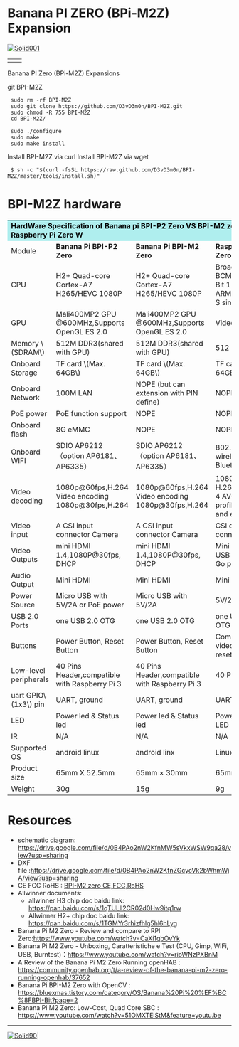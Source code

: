 # Banana PI ZERO (BPi-M2Z) Expansion
[![Solid001](http://wiki.banana-pi.org/images/9/97/960x360xBanana_Pi_BPI-M2_Zero.jpg.pagespeed.ic.ojS9lv8uWg.webp)](https://github.com/D3vD3m0n/)
<table>
  <td> <img src="http://wiki.banana-pi.org/images/9/96/426x500xZerointerface.jpg.pagespeed.ic.1TB5s7qhcd.webp" alt=""></img></td>
  <td><img src="http://forum.banana-pi.org/uploads/default/original/2X/b/b98c374cda5d6484283351ab11044cc859bec5e2.jpg" alt=""></img></td>
</table> 
<table class="wikitable">

Banana PI Zero (BPi-M2Z) Expansions 

git BPI-M2Z

     sudo rm -rf BPI-M2Z
     sudo git clone https://github.com/D3vD3m0n/BPI-M2Z.git
     sudo chmod -R 755 BPI-M2Z
     cd BPI-M2Z/
   
     sudo ./configure
     sudo make
     sudo make install

Install BPI-M2Z via curl Install BPI-M2Z via wget 


     $ sh -c "$(curl -fsSL https://raw.github.com/D3vD3m0n/BPI-M2Z/master/tools/install.sh)"
     
# BPI-M2Z hardware
<tbody><tr>
<td style="background: PaleTurquoise; color: black" colspan="4"> <b>HardWare  Specification of Banana pi BPI-P2 Zero VS BPI-M2 zero  VS Raspberry Pi Zero W</b>
</td></tr>
<tr>
<td>Module</td>
<td><b>Banana Pi BPI-P2 Zero</b></td>
<td> <b>Banana Pi BPI-M2 Zero</b> </td>
<td> <b>Raspberry Pi Zero W</b>
</td></tr>
<tr>
<td>CPU </td>
<td>H2+ Quad-core Cortex-A7 H265/HEVC 1080P  </td>
<td>H2+ Quad-core Cortex-A7 H265/HEVC 1080P </td>
<td>Broadcom BCM2835 32 Bit 1 GHz ARM1176JZF-S single-core
</td></tr>
<tr>
<td>GPU </td>
<td> Mali400MP2 GPU @600MHz,Supports OpenGL ES 2.0</td>
<td> Mali400MP2 GPU @600MHz,Supports OpenGL ES 2.0 </td>
<td>VideoCore IV
</td></tr>
<tr>
<td> Memory \(SDRAM\) </td>
<td> 512M DDR3(shared with GPU)</td>
<td>512M DDR3(shared with GPU) </td>
<td>512 MB DDR2
</td></tr>
<tr>
<td> Onboard Storage </td>
<td>TF card \(Max. 64GB\)  </td>
<td>TF card \(Max. 64GB\) </td>
<td>TF card \(Max. 64GB\)
</td></tr>
<tr>
<td> Onboard Network </td>
<td> 100M LAN</td>
<td>NOPE (but can extension with PIN define) </td>
<td>NOPE
</td></tr>
<tr>
<td> PoE power </td>
<td> PoE function support </td>
<td>NOPE </td>
<td>NOPE
</td></tr>
<tr>
<td> Onboard flash </td>
<td> 8G eMMC</td>
<td>NOPE</td>
<td>NOPE
</td></tr>
<tr>
<td> Onboard WIFI </td>
<td>SDIO AP6212（option AP6181、AP6335） </td>
<td>SDIO AP6212（option AP6181、AP6335） </td>
<td>802.11n wireless, Bluetooth 4.1
</td></tr>
<tr>
<td>Video decoding </td>
<td>1080p@60fps,H.264 Video encoding 1080p@30fps,H.264</td>
<td> 1080p@60fps,H.264 Video encoding 1080p@30fps,H.264 </td>
<td> 1080p30 H.264/MPEG-4 AVC high-profile decoder and encoder
</td></tr>
<tr>
<td> Video input </td>
<td>  A CSI input connector Camera</td>
<td>A CSI input connector Camera </td>
<td> CSI camera connector
</td></tr>
<tr>
<td> Video Outputs </td>
<td> mini HDMI 1.4,1080P@30fps, DHCP</td>
<td>mini HDMI 1.4,1080P@30fps, DHCP </td>
<td>Mini HDMI and USB On-The-Go ports
</td></tr>
<tr>
<td> Audio Output </td>
<td> Mini HDMI </td>
<td>Mini HDMI </td>
<td>Mini HDMI
</td></tr>
<tr>
<td> Power Source </td>
<td>  Micro USB with 5V/2A or PoE power</td>
<td>Micro USB with 5V/2A </td>
<td>5V/2A
</td></tr>
<tr>
<td> USB 2.0 Ports </td>
<td> one USB 2.0 OTG </td>
<td>one USB 2.0 OTG </td>
<td>one USB 2.0 OTG
</td></tr>
<tr>
<td> Buttons </td>
<td> Power Button, Reset Button </td>
<td>Power Button, Reset Button </td>
<td>Composite video and reset headers
</td></tr>
<tr>
<td> Low-level peripherals </td>
<td>  40 Pins Header,compatible with Raspberry Pi 3 </td>
<td>40 Pins Header,compatible with Raspberry Pi 3 </td>
<td>40 PIN
</td></tr>
<tr>
<td> uart GPIO\(1x3\) pin </td>
<td>  UART, ground </td>
<td>UART, ground </td>
<td>UART
</td></tr>
<tr>
<td> LED </td>
<td>Power led &amp; Status led</td>
<td> Power led &amp; Status led  </td>
<td>Power Status LED
</td></tr>
<tr>
<td> IR </td>
<td>N/A</td>
<td> N/A </td>
<td>N/A
</td></tr>
<tr>
<td> Supported OS </td>
<td>android linux</td>
<td> android linx</td>
<td> Linux
</td></tr>
<tr>
<td> Product size </td>
<td> 65mm X 52.5mm</td>
<td>65mm × 30mm </td>
<td>65mm x 30mm
</td></tr>
<tr>
<td> Weight </td>
<td>30g</td>
<td> 15g </td>
<td>9g
</td></tr>
</tbody></table>


<h1><span class="mw-headline" id="Resources">Resources</span></h1>
<ul><li> schematic diagram: <a rel="nofollow" class="external free" href="https://drive.google.com/file/d/0B4PAo2nW2KfnMW5sVkxWSW9qa28/view?usp=sharing">https://drive.google.com/file/d/0B4PAo2nW2KfnMW5sVkxWSW9qa28/view?usp=sharing</a></li>
<li> DXF file&nbsp;:<a rel="nofollow" class="external free" href="https://drive.google.com/file/d/0B4PAo2nW2KfnZGcycVk2bWhmWjA/view?usp=sharing">https://drive.google.com/file/d/0B4PAo2nW2KfnZGcycVk2bWhmWjA/view?usp=sharing</a></li>
<li> CE FCC RoHS&nbsp;: <a rel="nofollow" class="external text" href="http://forum.banana-pi.org/t/bpi-m2-zero-ce-fcc-rohs-certification/4613">BPI-M2 zero CE,FCC,RoHS </a> </li>
<li> Allwinner documents:
<ul><li> allwinner H3 chip doc baidu link: <a rel="nofollow" class="external free" href="https://pan.baidu.com/s/1qTULll2CR02d0Hw9itq1rw">https://pan.baidu.com/s/1qTULll2CR02d0Hw9itq1rw</a></li>
<li> Allwinner H2+ chip doc baidu link: <a rel="nofollow" class="external free" href="https://pan.baidu.com/s/1TGMYr3rhizfhlg5hl6hLyg">https://pan.baidu.com/s/1TGMYr3rhizfhlg5hl6hLyg</a></li></ul></li>
<li>Banana Pi M2 Zero - Review and compare to RPI Zero:<a rel="nofollow" class="external free" href="https://www.youtube.com/watch?v=CaXi1qbOvYk">https://www.youtube.com/watch?v=CaXi1qbOvYk</a></li>
<li>Banana Pi M2 Zero - Unboxing, Caratteristiche e Test (CPU, Gimp, WiFi, USB, Burntest)：<a rel="nofollow" class="external free" href="https://www.youtube.com/watch?v=rioWNzPXBnM">https://www.youtube.com/watch?v=rioWNzPXBnM</a></li>
<li>A Review of the Banana Pi M2 Zero Running openHAB&nbsp;: <a rel="nofollow" class="external free" href="https://community.openhab.org/t/a-review-of-the-banana-pi-m2-zero-running-openhab/37652">https://community.openhab.org/t/a-review-of-the-banana-pi-m2-zero-running-openhab/37652</a></li>
<li>Banana Pi BPI-M2 Zero with OpenCV&nbsp;: <a rel="nofollow" class="external free" href="https://bluexmas.tistory.com/category/OS/Banana%20Pi%20%EF%BC%8FBPI-Bit?page=2">https://bluexmas.tistory.com/category/OS/Banana%20Pi%20%EF%BC%8FBPI-Bit?page=2</a></li>
<li>Banana Pi M2 Zero: Low-Cost, Quad Core SBC&nbsp;: <a rel="nofollow" class="external free" href="https://www.youtube.com/watch?v=51OMXTElStM&amp;feature=youtu.be">https://www.youtube.com/watch?v=51OMXTElStM&amp;feature=youtu.be</a></li></ul>

______________________________________________________
[![Solid90](https://raspberry-valley.azurewebsites.net/img/raspibanner.jpg)](https://github.com/D3vD3m0n/)| 

